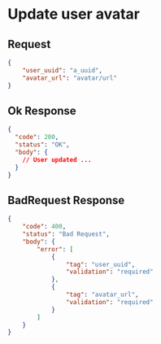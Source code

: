 # Update user avatar

## Request

```JSON
{
    "user_uuid": "a_uuid",
    "avatar_url": "avatar/url"
}
```

## Ok Response

```JSON
{
  "code": 200,
  "status": "OK",
  "body": {
    // User updated ...
  }
}
```

## BadRequest Response

```JSON
{
    "code": 400,
    "status": "Bad Request",
    "body": {
        "error": [
            {
                "tag": "user_uuid",
                "validation": "required"
            },
            {
                "tag": "avatar_url",
                "validation": "required"
            }
        ]
    }
}
```

